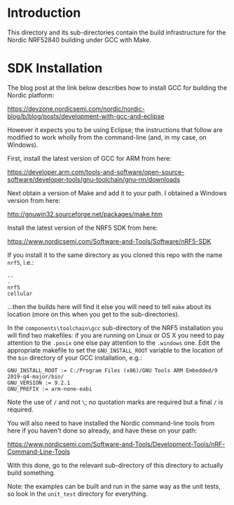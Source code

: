 # Introduction
This directory and its sub-directories contain the build infrastructure for the Nordic NRF52840 building under GCC with Make.

# SDK Installation
The blog post at the link below describes how to install GCC for building the Nordic platform:

https://devzone.nordicsemi.com/nordic/nordic-blog/b/blog/posts/development-with-gcc-and-eclipse

However it expects you to be using Eclipse; the instructions that follow are modified to work wholly from the command-line (and, in my case, on Windows).

First, install the latest version of GCC for ARM from here:

https://developer.arm.com/tools-and-software/open-source-software/developer-tools/gnu-toolchain/gnu-rm/downloads

Next obtain a version of Make and add it to your path.  I obtained a Windows version from here:

http://gnuwin32.sourceforge.net/packages/make.htm

Install the latest version of the NRF5 SDK from here:

https://www.nordicsemi.com/Software-and-Tools/Software/nRF5-SDK

If you install it to the same directory as you cloned this repo with the name `nrf5`, i.e.:

```
..
.
nrf5
cellular
```

...then the builds here will find it else you will need to tell `make` about its location (more on this when you get to the sub-directories).

In the `components\toolchain\gcc` sub-directory of the NRF5 installation you will find two makefiles: if you are running on Linux or OS X you need to pay attention to the `.posix` one else pay attention to the `.windows` one.  Edit the appropriate makefile to set the `GNU_INSTALL_ROOT` variable to the location of the `bin` directory of your GCC installation, e.g.:

```
GNU_INSTALL_ROOT := C:/Program Files (x86)/GNU Tools ARM Embedded/9 2019-q4-major/bin/
GNU_VERSION := 9.2.1
GNU_PREFIX := arm-none-eabi
```

Note the use of `/` and not `\`; no quotation marks are required but a final `/` is required.

You will also need to have installed the Nordic command-line tools from here if you haven't done so already, and have these on your path:

https://www.nordicsemi.com/Software-and-Tools/Development-Tools/nRF-Command-Line-Tools

With this done, go to the relevant sub-directory of this directory to actually build something.

Note: the examples can be built and run in the same way as the unit tests, so look in the `unit_test` directory for everything.